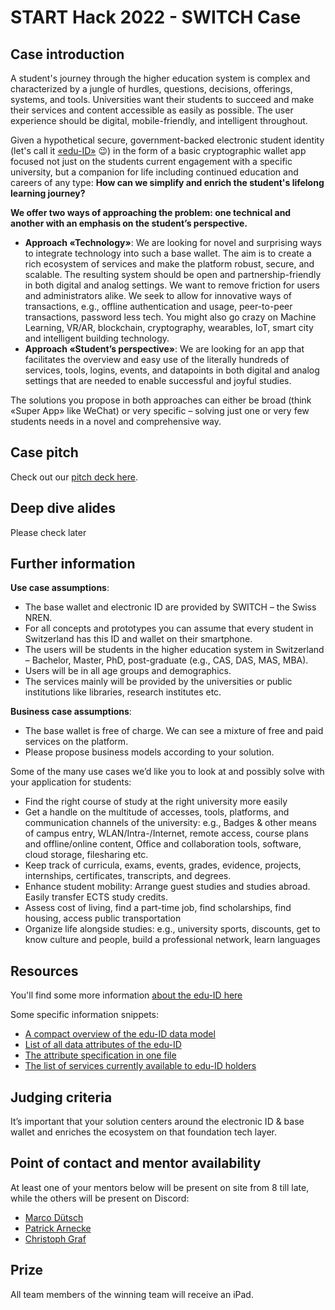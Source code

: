 # START Hack 2022 - SWITCH Case 

## Case introduction
A student's journey through the higher education system is complex and characterized by a jungle of hurdles, questions, decisions, offerings, systems, and tools. Universities want their students to succeed and make their services and content accessible as easily as possible. The user experience should be digital, mobile-friendly, and intelligent throughout. 

Given a hypothetical secure, government-backed electronic student identity (let's call it [«edu-ID»](https://www.switch.ch/stories/The-SWITCH-edu-ID-success-story/) 😉) in the form of a basic cryptographic wallet app focused not just on the students current engagement with a specific university, but a companion for life including continued education and careers of any type: **How can we simplify and enrich the student's lifelong learning journey?**

**We offer two ways of approaching the problem: one technical and another with an emphasis on the student’s perspective.**
- **Approach «Technology»**: We are looking for novel and surprising ways to integrate technology into such a base wallet. The aim is to create a rich ecosystem of services and make the platform robust, secure, and scalable. The resulting system should be open and partnership-friendly in both digital and analog settings. We want to remove friction for users and administrators alike. We seek to allow for innovative ways of transactions, e.g., offline authentication and usage, peer-to-peer transactions, password less tech. You might also go crazy on Machine Learning, VR/AR, blockchain, cryptography, wearables, IoT, smart city and intelligent building technology. 
- **Approach «Student’s perspective»**: We are looking for an app that facilitates the overview and easy use of the literally hundreds of services, tools, logins, events, and datapoints in both digital and analog settings that are needed to enable successful and joyful studies. 

The solutions you propose in both approaches can either be broad (think «Super App» like WeChat) or very specific – solving just one or very few students needs in a novel and comprehensive way. 

## Case pitch
Check out our [pitch deck here](https://github.com/START-Hack/SWITCH-STARTHACK22/blob/81cb6726c04e1e5c8f4c7075221efd139808cb0a/Lifelong-Learning-short.pdf).

## Deep dive alides
Please check later

## Further information
**Use case assumptions**:
- The base wallet and electronic ID are provided by SWITCH – the Swiss NREN.  
- For all concepts and prototypes you can assume that every student in Switzerland has this ID and wallet on their smartphone. 
- The users will be students in the higher education system in Switzerland – Bachelor, Master, PhD, post-graduate (e.g., CAS, DAS, MAS, MBA).  
- Users will be in all age groups and demographics. 
- The services mainly will be provided by the universities or public institutions like libraries, research institutes etc. 

**Business case assumptions**:  
- The base wallet is free of charge. We can see a mixture of free and paid services on the platform. 
- Please propose business models according to your solution.  

Some of the many use cases we’d like you to look at and possibly solve with your application for students: 
- Find the right course of study at the right university more easily 
- Get a handle on the multitude of accesses, tools, platforms, and communication channels of the university: e.g., Badges & other means of campus entry, WLAN/Intra-/Internet, remote access, course plans and offline/online content, Office and collaboration tools, software, cloud storage, filesharing etc.  
- Keep track of curricula, exams, events, grades, evidence, projects, internships, certificates, transcripts, and degrees. 
- Enhance student mobility: Arrange guest studies and studies abroad. Easily transfer ECTS study credits.   
- Assess cost of living, find a part-time job, find scholarships, find housing, access public transportation  
- Organize life alongside studies: e.g., university sports, discounts, get to know culture and people, build a professional network, learn languages 

## Resources
You'll find some more information [about the edu-ID here](https://www.switch.ch/edu-id/) 

Some specific information snippets:
- [A compact overview of the edu-ID data model](https://github.com/START-Hack/SWITCH-STARTHACK22/blob/cc15ecd30c40a0205d9c44ece01da4d6ebff7c57/The%20edu-ID%20data%20model.png)
- [List of all data attributes of the edu-ID](https://www.switch.ch/aai/support/documents/attributes/)
- [The attribute specification in one file](https://www.switch.ch/de/edu-id/docs/services/attributes/spec/)
- [The list of services currently available to edu-ID holders](https://www.switch.ch/aai/participants/allresources/
)
## Judging criteria
It’s important that your solution centers around the electronic ID & base wallet and enriches the ecosystem on that foundation tech layer. 

## Point of contact and mentor availability
At least one of your mentors below will be present on site from 8 till late, while the others will be present on Discord: 
- [Marco Dütsch](https://www.linkedin.com/in/marcodutsch/)
- [Patrick Arnecke](https://www.linkedin.com/in/patrickarnecke/)
- [Christoph Graf](https://www.linkedin.com/in/christoph-graf-9493564/)

## Prize
All team members of the winning team will receive an iPad. 
